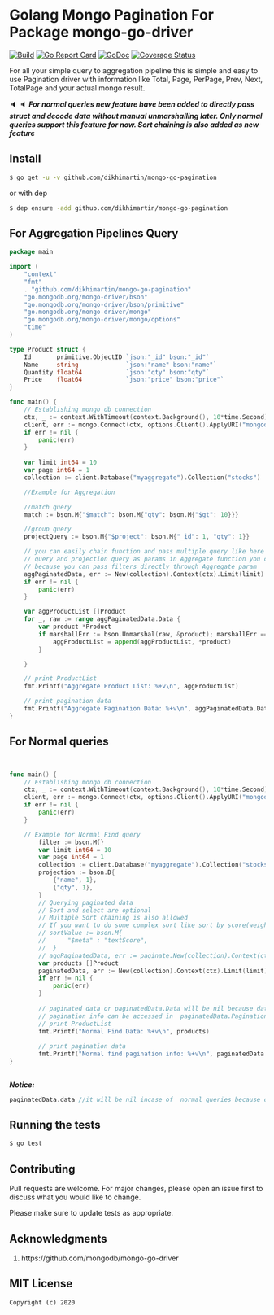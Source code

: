 # Golang Mongo Pagination For Package mongo-go-driver
[![Build][Build-Status-Image]][Build-Status-Url] [![Go Report Card](https://goreportcard.com/badge/github.com/dikhimartin/mongo-go-pagination?branch=master&kill_cache=1)](https://goreportcard.com/report/github.com/dikhimartin/mongo-go-pagination) [![GoDoc][godoc-image]][godoc-url]
[![Coverage Status](https://coveralls.io/repos/github/gobeam/mongo-go-pagination/badge.svg?branch=master)](https://coveralls.io/github/gobeam/mongo-go-pagination?branch=master)

For all your simple query to aggregation pipeline this is simple and easy to use Pagination driver with information like Total, Page, PerPage, Prev, Next, TotalPage and your actual mongo result. 

:speaker: :speaker: 
***For normal queries new feature have been added to directly pass struct and decode data without manual unmarshalling later. Only normal queries support this feature for now. Sort chaining is also added as new feature***
## Install

``` bash
$ go get -u -v github.com/dikhimartin/mongo-go-pagination
```

or with dep

``` bash
$ dep ensure -add github.com/dikhimartin/mongo-go-pagination
```


## For Aggregation Pipelines Query

``` go
package main

import (
	"context"
	"fmt"
	. "github.com/dikhimartin/mongo-go-pagination"
	"go.mongodb.org/mongo-driver/bson"
	"go.mongodb.org/mongo-driver/bson/primitive"
	"go.mongodb.org/mongo-driver/mongo"
	"go.mongodb.org/mongo-driver/mongo/options"
	"time"
)

type Product struct {
	Id       primitive.ObjectID `json:"_id" bson:"_id"`
	Name     string             `json:"name" bson:"name"`
	Quantity float64            `json:"qty" bson:"qty"`
	Price    float64            `json:"price" bson:"price"`
}

func main() {
	// Establishing mongo db connection
	ctx, _ := context.WithTimeout(context.Background(), 10*time.Second)
	client, err := mongo.Connect(ctx, options.Client().ApplyURI("mongodb://localhost:27017"))
	if err != nil {
		panic(err)
	}
	
	var limit int64 = 10
	var page int64 = 1
	collection := client.Database("myaggregate").Collection("stocks")

	//Example for Aggregation

	//match query
	match := bson.M{"$match": bson.M{"qty": bson.M{"$gt": 10}}}

	//group query
	projectQuery := bson.M{"$project": bson.M{"_id": 1, "qty": 1}}

	// you can easily chain function and pass multiple query like here we are passing match
	// query and projection query as params in Aggregate function you cannot use filter with Aggregate
	// because you can pass filters directly through Aggregate param
	aggPaginatedData, err := New(collection).Context(ctx).Limit(limit).Page(page).Sort("price", -1).Aggregate(match, projectQuery)
	if err != nil {
		panic(err)
	}

	var aggProductList []Product
	for _, raw := range aggPaginatedData.Data {
		var product *Product
		if marshallErr := bson.Unmarshal(raw, &product); marshallErr == nil {
			aggProductList = append(aggProductList, *product)
		}

	}

	// print ProductList
	fmt.Printf("Aggregate Product List: %+v\n", aggProductList)

	// print pagination data
	fmt.Printf("Aggregate Pagination Data: %+v\n", aggPaginatedData.Data)
}

```

## For Normal queries
``` go


func main() {
	// Establishing mongo db connection
	ctx, _ := context.WithTimeout(context.Background(), 10*time.Second)
	client, err := mongo.Connect(ctx, options.Client().ApplyURI("mongodb://localhost:27017"))
	if err != nil {
		panic(err)
	}

	// Example for Normal Find query
    	filter := bson.M{}
    	var limit int64 = 10
    	var page int64 = 1
    	collection := client.Database("myaggregate").Collection("stocks")
    	projection := bson.D{
    		{"name", 1},
    		{"qty", 1},
    	}
    	// Querying paginated data
    	// Sort and select are optional
        // Multiple Sort chaining is also allowed
        // If you want to do some complex sort like sort by score(weight) for full text search fields you can do it easily
        // sortValue := bson.M{
        //		"$meta" : "textScore",
        //	}
        // aggPaginatedData, err := paginate.New(collection).Context(ctx).Limit(limit).Page(page).Sort("score", sortValue)...
        var products []Product
    	paginatedData, err := New(collection).Context(ctx).Limit(limit).Page(page).Sort("price", -1).Select(projection).Filter(filter).Decode(&products).Find()
    	if err != nil {
    		panic(err)
    	}
    
    	// paginated data or paginatedData.Data will be nil because data is already decoded on through Decode function
    	// pagination info can be accessed in  paginatedData.Pagination
    	// print ProductList
    	fmt.Printf("Normal Find Data: %+v\n", products)
    
    	// print pagination data
    	fmt.Printf("Normal find pagination info: %+v\n", paginatedData.Pagination)
}
    
```
***Notice:***
```go
paginatedData.data //it will be nil incase of  normal queries because data is already decoded on through Decode function
```

## Running the tests

``` bash
$ go test
```

## Contributing
Pull requests are welcome. For major changes, please open an issue first to discuss what you would like to change.

Please make sure to update tests as appropriate.


## Acknowledgments
<ol>
<li> https://github.com/mongodb/mongo-go-driver </li>
</ol>


## MIT License

```
Copyright (c) 2020
```

[Build-Status-Url]: https://travis-ci.com/gobeam/mongo-go-pagination
[Build-Status-Image]: https://travis-ci.com/gobeam/mongo-go-pagination.svg?branch=master
[godoc-url]: https://pkg.go.dev/github.com/gobeam/mongo-go-pagination?tab=doc
[godoc-image]: https://godoc.org/github.com/gobeam/mongo-go-pagination?status.svg
